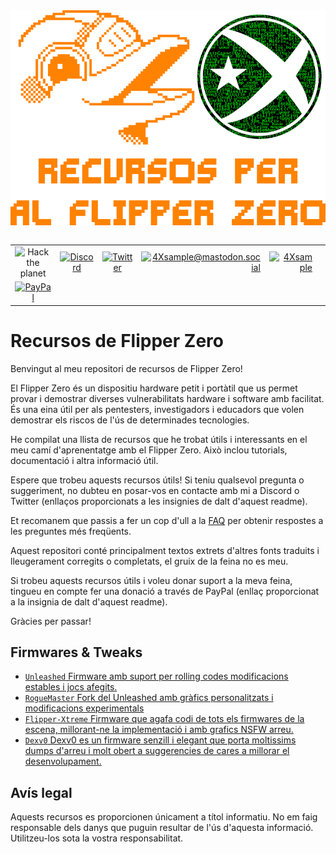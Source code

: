 <a id="top">
  <img src="media/resources_flipper.png" align="center" alt="Recursos per al Flipper zero?" title="Recursos per al Flipper zero?">
</a>
</br>
</br>


|               |               |               |               |               |               |
|:-------------:|:-------------:|:-------------:|-------------:|-------------:|-------------:|
| ![Hack the planet](https://img.shields.io/badge/Hack-The%20Planet-orange) | [![Discord](https://img.shields.io/discord/667340023829626920?logo=discord)](https://discord.gg/ahVq54p) | [![Twitter](https://img.shields.io/twitter/follow/4xsample?style=social&logo=twitter)](https://twitter.com/4xsample/follow?screen_name=shields_io) | [![4Xsample@mastodon.social](https://img.shields.io/badge/Mastodon-@4Xsample-blueviolet?style=for-the-badge&logo=mastodon)](https://mastodon.social/@4Xsample) | [![4Xsample](https://img.shields.io/badge/Twitch-4Xsample-6441A4?style=for-the-badge&logo=twitch)](https://twitch.tv/4Xsample)
 | [![PayPal](https://img.shields.io/badge/PayPal-00457C?style=for-the-badge&logo=paypal&logoColor=white)](https://www.paypal.com/donate/?hosted_button_id=EFVMSRHVBNJP4) |



# Recursos de Flipper Zero

Benvingut al meu repositori de recursos de Flipper Zero!

El Flipper Zero és un dispositiu hardware petit i portàtil que us permet provar i demostrar diverses vulnerabilitats hardware i software amb facilitat. És una eina útil per als pentesters, investigadors i educadors que volen demostrar els riscos de l'ús de determinades tecnologies.

He compilat una llista de recursos que he trobat útils i interessants en el meu camí d'aprenentatge amb el Flipper Zero. Això inclou tutorials, documentació i altra informació útil.

Espere que trobeu aquests recursos útils! Si teniu qualsevol pregunta o suggeriment, no dubteu en posar-vos en contacte amb mi a Discord o Twitter (enllaços proporcionats a les insignies de dalt d'aquest readme).

Et recomanem que passis a fer un cop d'ull a la [FAQ](./FAQ.md) per obtenir respostes a les preguntes més freqüents.

Aquest repositori conté principalment textos extrets d'altres fonts traduits i lleugerament corregits o completats, el gruix de la feina no es meu.

Si trobeu aquests recursos útils i voleu donar suport a la meva feina, tingueu en compte fer una donació a través de PayPal (enllaç proporcionat a la insignia de dalt d'aquest readme).

Gràcies per passar!

## Firmwares & Tweaks

- [`Unleashed` Firmware amb suport per rolling codes modificacions estables i jocs afegits.](https://github.com/DarkFlippers/unleashed-firmware)
- [`RogueMaster` Fork del Unleashed amb gràfics personalitzats i modificacions experimentals](https://github.com/RogueMaster/flipperzero-firmware-wPlugins)
- [`Flipper-Xtreme` Firmware que agafa codi de tots els firmwares de la escena, millorant-ne la implementació i amb grafics NSFW arreu.](https://github.com/ClaraCrazy/Flipper-Xtreme)
- [`Dexv0` Dexv0 es un firmware senzill i elegant que porta moltissims dumps d'arreu i molt obert a suggerencies de cares a millorar el desenvolupament.](https://github.com/DXVVAY/Dexv0)

## Avís legal

Aquests recursos es proporcionen únicament a títol informatiu. No em faig responsable dels danys que puguin resultar de l'ús d'aquesta informació. Utilitzeu-los sota la vostra responsabilitat.
